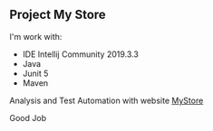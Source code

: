 ## Project My Store

I'm work with:

- IDE Intellij Community 2019.3.3
- Java
- Junit 5
- Maven
    
Analysis and Test Automation with website [MyStore](http://automationpractice.com/index.php)

Good Job
